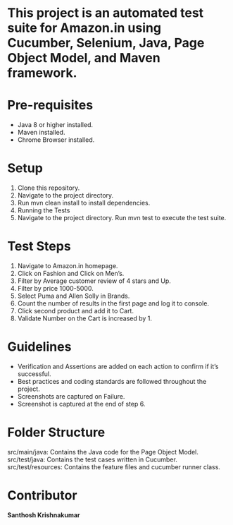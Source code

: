 # This project is an automated test suite for Amazon.in using Cucumber, Selenium, Java, Page Object Model, and Maven framework.

# Pre-requisites
* Java 8 or higher installed.
* Maven installed.
* Chrome Browser installed.

# Setup
1. Clone this repository.
2. Navigate to the project directory.
3. Run mvn clean install to install dependencies.
4. Running the Tests
5. Navigate to the project directory.
Run mvn test to execute the test suite.

# Test Steps
1. Navigate to Amazon.in homepage.
2. Click on Fashion and Click on Men’s.
3. Filter by Average customer review of 4 stars and Up.
4. Filter by price 1000-5000.
5. Select Puma and Allen Solly in Brands.
6. Count the number of results in the first page and log it to console.
7. Click second product and add it to Cart.
8. Validate Number on the Cart is increased by 1.

# Guidelines
* Verification and Assertions are added on each action to confirm if it’s successful.
* Best practices and coding standards are followed throughout the project.
* Screenshots are captured on Failure.
* Screenshot is captured at the end of step 6.

# Folder Structure
src/main/java: Contains the Java code for the Page Object Model.
src/test/java: Contains the test cases written in Cucumber.
src/test/resources: Contains the feature files and cucumber runner class.

# Contributor
**Santhosh Krishnakumar**
